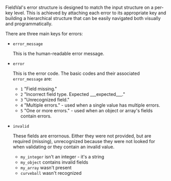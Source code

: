FieldVal's error structure is designed to match the input structure on a per-key level. This is achieved by attaching each error to its appropriate key and building a hierarchical structure that can be easily navigated both visually and programmatically.

There are three main keys for errors:

* ```error_message```

	This is the human-readable error message.

* ```error```
	
	This is the error code. The basic codes and their associated ```error_message``` are:

	* ```1``` "Field missing."
	* ```2``` "Incorrect field type. Expected \__\_expected\___."
	* ```3``` "Unrecognized field."
	* ```4``` "Multiple errors." - used when a single value has multiple errors.
	* ```5``` "One or more errors." - used when an object or array's fields contain errors.

* ```invalid```
	
	These fields are errornous. Either they were not provided, but are required (missing), unrecognized because they were not looked for when validating or they contain an invalid value.
	
	* ```my_integer``` isn't an integer - it's a string
	* ```my_object``` contains invalid fields
	* ```my_array``` wasn't present
	* ```curveball``` wasn't recognized 